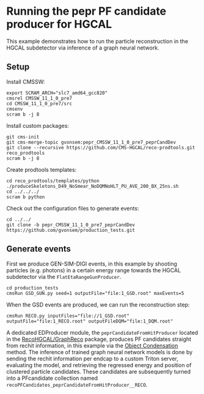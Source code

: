 # Running the pepr PF candidate producer for HGCAL

This example demonstrates how to run the particle reconstruction in the HGCAL subdetector via inference of a graph neural network. 

## Setup

Install CMSSW:
```
export SCRAM_ARCH="slc7_amd64_gcc820"
cmsrel CMSSW_11_1_0_pre7
cd CMSSW_11_1_0_pre7/src
cmsenv
scram b -j 8
```

Install custom packages: 
```
git cms-init
git cms-merge-topic gvonsem:pepr_CMSSW_11_1_0_pre7_peprCandDev
git clone --recursive https://github.com/CMS-HGCAL/reco-prodtools.git reco_prodtools
scram b -j 8
```

Create prodtools templates:
```
cd reco_prodtools/templates/python
./produceSkeletons_D49_NoSmear_NoDQMNoHLT_PU_AVE_200_BX_25ns.sh
cd ../../../
scram b python
```

Check out the configuration files to generate events:
```
cd ../../
git clone -b pepr_CMSSW_11_1_0_pre7_peprCandDev https://github.com/gvonsem/production_tests.git
```

## Generate events

First we produce GEN-SIM-DIGI events, in this example by shooting particles (e.g. photons) 
in a certain energy range towards the HGCAL subdetector via the `FlatEtaRangeGunProducer`.
```
cd production_tests
cmsRun GSD_GUN.py seed=1 outputFile="file:1_GSD.root" maxEvents=5
```
When the GSD events are produced, we can run the reconstruction step: 
```
cmsRun RECO.py inputFiles="file://1_GSD.root" outputFile="file:1_RECO.root" outputFileDQM="file:1_DQM.root"
```
A dedicated EDProducer module, the `peprCandidateFromHitProducer` located 
in the [RecoHGCAL/GraphReco](https://github.com/gvonsem/cmssw/tree/pepr_CMSSW_11_1_0_pre7_peprCandDev/RecoHGCal/GraphReco) package, 
produces PF candidates straight from rechit information, in this example via the [Object Condensation](https://arxiv.org/abs/2002.03605v3) method. 
The inference of trained graph neural network models is done by sending the rechit information per endcap to a custom Triton server, evaluating the model, 
and retrieving the regressed energy and position of clustered particle candidates. 
These candidates are subsequently turned into a PFcandidate collection named `recoPFCandidates_peprCandidateFromHitProducer__RECO`.

